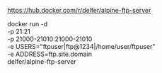 
https://hub.docker.com/r/delfer/alpine-ftp-server

docker run -d \
    -p 21:21 \
    -p 21000-21010:21000-21010 \
    -e USERS="ftpuser|ftp@1234|/home/user/ftpuser" \
    -e ADDRESS=ftp.site.domain \
    delfer/alpine-ftp-server